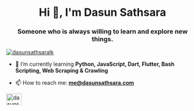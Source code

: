 <h1 align="center">Hi 👋, I'm Dasun Sathsara</h1>
<h3 align="center">Someone who is always willing to learn and explore new things.</h3>

<p align="left"> <a href="https://twitter.com/dasunsathsaralk" target="blank"><img src="https://img.shields.io/twitter/follow/dasunsathsaralk?logo=twitter&style=for-the-badge" alt="dasunsathsaralk" /></a> </p>

- 🌱 I’m currently learning **Python, JavaScript, Dart, Flutter, Bash Scripting, Web Scraping & Crawling**

- 📫 How to reach me: **me@dasunsathsara.com**

<p align="left">
<a href="https://twitter.com/dasunsathsaralk" target="blank"><img align="center" src="https://raw.githubusercontent.com/rahuldkjain/github-profile-readme-generator/master/src/images/icons/Social/twitter.svg" alt="dasunsathsaralk" height="30" width="40" /></a>
</p>
